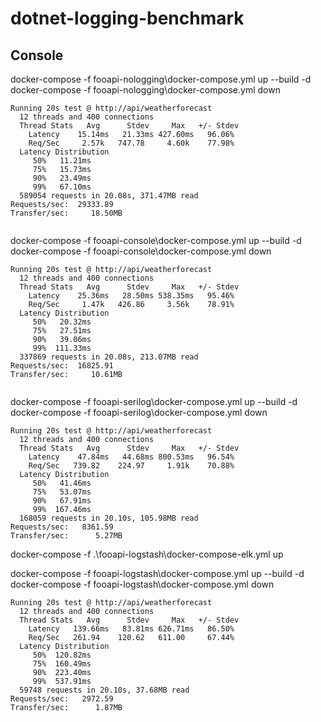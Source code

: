 # dotnet-logging-benchmark

## Console



docker-compose -f fooapi-nologging\docker-compose.yml up --build -d 
docker-compose -f fooapi-nologging\docker-compose.yml down

```text
Running 20s test @ http://api/weatherforecast
  12 threads and 400 connections
  Thread Stats   Avg      Stdev     Max   +/- Stdev
    Latency    15.14ms   21.33ms 427.60ms   96.06%
    Req/Sec     2.57k   747.78     4.60k    77.98%
  Latency Distribution
     50%   11.21ms
     75%   15.73ms
     90%   23.49ms
     99%   67.10ms
  589054 requests in 20.08s, 371.47MB read
Requests/sec:  29333.89
Transfer/sec:     18.50MB


```

docker-compose -f fooapi-console\docker-compose.yml up --build -d 
docker-compose -f fooapi-console\docker-compose.yml down

```text
Running 20s test @ http://api/weatherforecast
  12 threads and 400 connections
  Thread Stats   Avg      Stdev     Max   +/- Stdev
    Latency    25.36ms   28.50ms 538.35ms   95.46%
    Req/Sec     1.47k   426.86     3.56k    78.91%
  Latency Distribution
     50%   20.32ms
     75%   27.51ms
     90%   39.06ms
     99%  111.33ms
  337869 requests in 20.08s, 213.07MB read
Requests/sec:  16825.91
Transfer/sec:     10.61MB


```


docker-compose -f fooapi-serilog\docker-compose.yml up --build -d 
docker-compose -f fooapi-serilog\docker-compose.yml down

```text
Running 20s test @ http://api/weatherforecast
  12 threads and 400 connections
  Thread Stats   Avg      Stdev     Max   +/- Stdev
    Latency    47.84ms   44.68ms 800.53ms   96.54%
    Req/Sec   739.82    224.97     1.91k    70.88%
  Latency Distribution
     50%   41.46ms
     75%   53.07ms
     90%   67.91ms
     99%  167.46ms
  168059 requests in 20.10s, 105.98MB read
Requests/sec:   8361.59
Transfer/sec:      5.27MB

```
docker-compose -f .\fooapi-logstash\docker-compose-elk.yml up

docker-compose -f fooapi-logstash\docker-compose.yml up --build -d 
docker-compose -f fooapi-logstash\docker-compose.yml down

```text
Running 20s test @ http://api/weatherforecast
  12 threads and 400 connections
  Thread Stats   Avg      Stdev     Max   +/- Stdev
    Latency   139.66ms   83.81ms 626.71ms   86.50%
    Req/Sec   261.94    120.62   611.00     67.44%
  Latency Distribution
     50%  120.82ms
     75%  160.49ms
     90%  223.40ms
     99%  537.91ms
  59748 requests in 20.10s, 37.68MB read
Requests/sec:   2972.59
Transfer/sec:      1.87MB


```